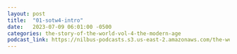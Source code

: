 ```yaml
---
layout: post
title:  "01-sotw4-intro"
date:   2023-07-09 06:01:00 -0500
categories: the-story-of-the-world-vol-4-the-modern-age
podcast_link: https://nilbus-podcasts.s3.us-east-2.amazonaws.com/the-well-trained-mind/The%20Story%20of%20the%20World%20Vol.%204%20The%20Modern%20Age/01-sotw4-intro.mp3
---
```

